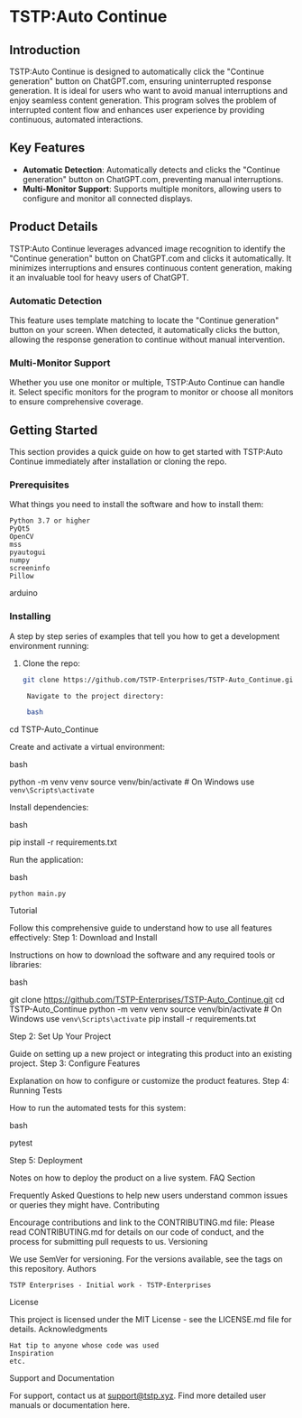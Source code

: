 # TSTP:Auto Continue

## Introduction
TSTP:Auto Continue is designed to automatically click the "Continue generation" button on ChatGPT.com, ensuring uninterrupted response generation. It is ideal for users who want to avoid manual interruptions and enjoy seamless content generation. This program solves the problem of interrupted content flow and enhances user experience by providing continuous, automated interactions.

## Key Features
- **Automatic Detection**: Automatically detects and clicks the "Continue generation" button on ChatGPT.com, preventing manual interruptions.
- **Multi-Monitor Support**: Supports multiple monitors, allowing users to configure and monitor all connected displays.

## Product Details
TSTP:Auto Continue leverages advanced image recognition to identify the "Continue generation" button on ChatGPT.com and clicks it automatically. It minimizes interruptions and ensures continuous content generation, making it an invaluable tool for heavy users of ChatGPT.

### Automatic Detection
This feature uses template matching to locate the "Continue generation" button on your screen. When detected, it automatically clicks the button, allowing the response generation to continue without manual intervention.

### Multi-Monitor Support
Whether you use one monitor or multiple, TSTP:Auto Continue can handle it. Select specific monitors for the program to monitor or choose all monitors to ensure comprehensive coverage.

## Getting Started
This section provides a quick guide on how to get started with TSTP:Auto Continue immediately after installation or cloning the repo.

### Prerequisites
What things you need to install the software and how to install them:

    Python 3.7 or higher
    PyQt5
    OpenCV
    mss
    pyautogui
    numpy
    screeninfo
    Pillow

arduino


### Installing
A step by step series of examples that tell you how to get a development environment running:

1. Clone the repo:
   ```bash
   git clone https://github.com/TSTP-Enterprises/TSTP-Auto_Continue.git

    Navigate to the project directory:

    bash

cd TSTP-Auto_Continue

Create and activate a virtual environment:

bash

python -m venv venv
source venv/bin/activate   # On Windows use `venv\Scripts\activate`

Install dependencies:

bash

pip install -r requirements.txt

Run the application:

bash

    python main.py

Tutorial

Follow this comprehensive guide to understand how to use all features effectively:
Step 1: Download and Install

Instructions on how to download the software and any required tools or libraries:

bash

git clone https://github.com/TSTP-Enterprises/TSTP-Auto_Continue.git
cd TSTP-Auto_Continue
python -m venv venv
source venv/bin/activate   # On Windows use `venv\Scripts\activate`
pip install -r requirements.txt

Step 2: Set Up Your Project

Guide on setting up a new project or integrating this product into an existing project.
Step 3: Configure Features

Explanation on how to configure or customize the product features.
Step 4: Running Tests

How to run the automated tests for this system:

bash

pytest

Step 5: Deployment

Notes on how to deploy the product on a live system.
FAQ Section

Frequently Asked Questions to help new users understand common issues or queries they might have.
Contributing

Encourage contributions and link to the CONTRIBUTING.md file:
Please read CONTRIBUTING.md for details on our code of conduct, and the process for submitting pull requests to us.
Versioning

We use SemVer for versioning. For the versions available, see the tags on this repository.
Authors

    TSTP Enterprises - Initial work - TSTP-Enterprises

License

This project is licensed under the MIT License - see the LICENSE.md file for details.
Acknowledgments

    Hat tip to anyone whose code was used
    Inspiration
    etc.

Support and Documentation

For support, contact us at support@tstp.xyz.
Find more detailed user manuals or documentation here.